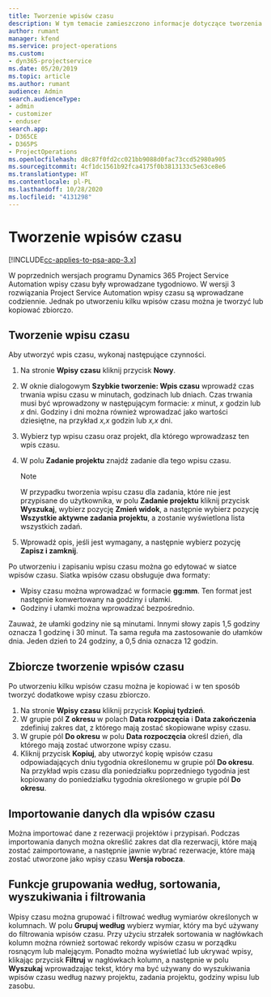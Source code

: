 ```yaml
---
title: Tworzenie wpisów czasu
description: W tym temacie zamieszczono informacje dotyczące tworzenia wpisów czasu.
author: rumant
manager: kfend
ms.service: project-operations
ms.custom:
- dyn365-projectservice
ms.date: 05/20/2019
ms.topic: article
ms.author: rumant
audience: Admin
search.audienceType:
- admin
- customizer
- enduser
search.app:
- D365CE
- D365PS
- ProjectOperations
ms.openlocfilehash: d8c87f0fd2cc021bb9088d0fac73ccd52980a905
ms.sourcegitcommit: 4cf1dc1561b92fca4175f0b3813133c5e63ce8e6
ms.translationtype: HT
ms.contentlocale: pl-PL
ms.lasthandoff: 10/28/2020
ms.locfileid: "4131298"
---
```

# <a name="create-time-entries"></a>Tworzenie wpisów czasu

[!INCLUDE[cc-applies-to-psa-app-3.x](../includes/cc-applies-to-psa-app-3x.md)]

W poprzednich wersjach programu Dynamics 365 Project Service Automation wpisy czasu były wprowadzane tygodniowo. W wersji 3 rozwiązania Project Service Automation wpisy czasu są wprowadzane codziennie. Jednak po utworzeniu kilku wpisów czasu można je tworzyć lub kopiować zbiorczo.

## <a name="create-a-time-entry"></a>Tworzenie wpisu czasu

Aby utworzyć wpis czasu, wykonaj następujące czynności.

1. Na stronie **Wpisy czasu** kliknij przycisk **Nowy**.
2. W oknie dialogowym **Szybkie tworzenie: Wpis czasu** wprowadź czas trwania wpisu czasu w minutach, godzinach lub dniach. Czas trwania musi być wprowadzony w następującym formacie: *x* minut, *x* godzin lub *x* dni. Godziny i dni można również wprowadzać jako wartości dziesiętne, na przykład *x,x* godzin lub *x,x* dni.
3. Wybierz typ wpisu czasu oraz projekt, dla którego wprowadzasz ten wpis czasu.
4. W polu **Zadanie projektu** znajdź zadanie dla tego wpisu czasu.

    > [!NOTE]
    > W przypadku tworzenia wpisu czasu dla zadania, które nie jest przypisane do użytkownika, w polu **Zadanie projektu** kliknij przycisk **Wyszukaj**, wybierz pozycję **Zmień widok**, a następnie wybierz pozycję **Wszystkie aktywne zadania projektu**, a zostanie wyświetlona lista wszystkich zadań.

5. Wprowadź opis, jeśli jest wymagany, a następnie wybierz pozycję **Zapisz i zamknij**.

Po utworzeniu i zapisaniu wpisu czasu można go edytować w siatce wpisów czasu. Siatka wpisów czasu obsługuje dwa formaty:

- Wpisy czasu można wprowadzać w formacie **gg:mm**. Ten format jest następnie konwertowany na godziny i ułamki.
- Godziny i ułamki można wprowadzać bezpośrednio.

Zauważ, że ułamki godziny nie są minutami. Innymi słowy zapis 1,5 godziny oznacza 1 godzinę i 30 minut. Ta sama reguła ma zastosowanie do ułamków dnia. Jeden dzień to 24 godziny, a 0,5 dnia oznacza 12 godzin.

## <a name="bulk-create-time-entries"></a>Zbiorcze tworzenie wpisów czasu

Po utworzeniu kilku wpisów czasu można je kopiować i w ten sposób tworzyć dodatkowe wpisy czasu zbiorczo.

1. Na stronie **Wpisy czasu** kliknij przycisk **Kopiuj tydzień**.
2. W grupie pól **Z okresu** w polach **Data rozpoczęcia** i **Data zakończenia** zdefiniuj zakres dat, z którego mają zostać skopiowane wpisy czasu.
3. W grupie pól **Do okresu** w polu **Data rozpoczęcia** określ dzień, dla którego mają zostać utworzone wpisy czasu.
4. Kliknij przycisk **Kopiuj**, aby utworzyć kopię wpisów czasu odpowiadających dniu tygodnia określonemu w grupie pól **Do okresu**. Na przykład wpis czasu dla poniedziałku poprzedniego tygodnia jest kopiowany do poniedziałku tygodnia określonego w grupie pól **Do okresu**.

## <a name="import-data-for-time-entries"></a>Importowanie danych dla wpisów czasu

Można importować dane z rezerwacji projektów i przypisań. Podczas importowania danych można określić zakres dat dla rezerwacji, które mają zostać zaimportowane, a następnie jawnie wybrać rezerwacje, które mają zostać utworzone jako wpisy czasu **Wersja robocza**.

## <a name="group-by-sort-search-and-filter-capabilities"></a>Funkcje grupowania według, sortowania, wyszukiwania i filtrowania

Wpisy czasu można grupować i filtrować według wymiarów określonych w kolumnach. W polu **Grupuj według** wybierz wymiar, który ma być używany do filtrowania wpisów czasu. Przy użyciu strzałek sortowania w nagłówkach kolumn można również sortować rekordy wpisów czasu w porządku rosnącym lub malejącym. Ponadto można wyświetlać lub ukrywać wpisy, klikając przycisk **Filtruj** w nagłówkach kolumn, a następnie w polu **Wyszukaj** wprowadzając tekst, który ma być używany do wyszukiwania wpisów czasu według nazwy projektu, zadania projektu, godziny wpisu lub zasobu.
